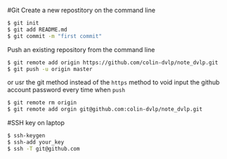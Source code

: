 #Git
Create a new repostitory on the command line
```sh
$ git init
$ git add README.md
$ git commit -m "first commit"
```
Push an existing repository from the command line
```sh
$ git remote add origin https://github.com/colin-dvlp/note_dvlp.git
$ git push -u origin master
```
or usr the git method instead of the `https` method to void input the github account password every time when `push` 
```sh
$ git remote rm origin
$ git remote add orgin git@github.com:colin-dvlp/note_dvlp.git
```

#SSH key on laptop
```sh
$ ssh-keygen
$ ssh-add your_key
$ ssh -T git@github.com
``` 


